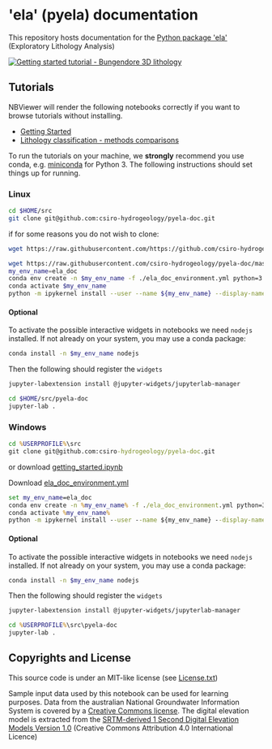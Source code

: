 # 'ela' (pyela) documentation

This repository hosts documentation for the [Python package 'ela'](https://github.com/jmp75/pyela) (Exploratory Lithology Analysis)

[![Getting started tutorial - Bungendore 3D lithology](https://raw.githubusercontent.com/csiro-hydrogeology/pyela-doc/master/tutorials/img/3d_overlay_bungendore_clay_lithology_small.png "Getting started tutorial - Bungendore 3D lithology")](https://github.com/csiro-hydrogeology/pyela-doc/blob/master/tutorials/getting_started.ipynb)

## Tutorials

NBViewer will render the following notebooks correctly if you want to browse tutorials without installing.

* [Getting Started](https://nbviewer.jupyter.org/github/csiro-hydrogeology/pyela-doc/blob/master/tutorials/getting_started.ipynb)
* [Lithology classification - methods comparisons](https://nbviewer.jupyter.org/github/csiro-hydrogeology/pyela-doc/blob/master/tutorials/lithology_classification_ml.ipynb)

To run the tutorials on your machine, we **strongly** recommend you use conda, e.g. [miniconda](https://docs.conda.io/en/latest/miniconda.html) for Python 3. The following instructions should set things up for running.

### Linux 

```bash
cd $HOME/src
git clone git@github.com:csiro-hydrogeology/pyela-doc.git
```

if for some reasons you do not wish to clone:

```bash
wget https://raw.githubusercontent.com/https://github.com/csiro-hydrogeology/pyela-doc/blob/master/tutorials/getting_started.ipynb
```

```bash
wget https://raw.githubusercontent.com/csiro-hydrogeology/pyela-doc/master/configs/ela_doc_environment.yml
my_env_name=ela_doc
conda env create -n $my_env_name -f ./ela_doc_environment.yml python=3.7
conda activate $my_env_name 
python -m ipykernel install --user --name ${my_env_name} --display-name "Py3 $my_env_name"
```

#### Optional

To activate the possible interactive widgets in notebooks we need `nodejs` installed. If not already on your system, you may use a conda package:

```bash
conda install -n $my_env_name nodejs
```

Then the following should register the `widgets`

```bash
jupyter-labextension install @jupyter-widgets/jupyterlab-manager
```

```bash
cd $HOME/src/pyela-doc
jupyter-lab .
```

### Windows

```bat
cd %USERPROFILE%\src
git clone git@github.com:csiro-hydrogeology/pyela-doc.git
```

or download [getting_started.ipynb](https://raw.githubusercontent.com/csiro-hydrogeology/pyela-doc/master/tutorials/getting_started.ipynb)

Download [ela_doc_environment.yml](https://raw.githubusercontent.com/csiro-hydrogeology/pyela-doc/master/configs/ela_doc_environment.yml)

```bat
set my_env_name=ela_doc
conda env create -n %my_env_name% -f ./ela_doc_environment.yml python=3.7
conda activate %my_env_name% 
python -m ipykernel install --user --name ${my_env_name} --display-name "Py3 %my_env_name%"
```

#### Optional

To activate the possible interactive widgets in notebooks we need `nodejs` installed. If not already on your system, you may use a conda package:

```bash
conda install -n $my_env_name nodejs
```

Then the following should register the `widgets`

```bash
jupyter-labextension install @jupyter-widgets/jupyterlab-manager
```

```bat
cd %USERPROFILE%\src\pyela-doc
jupyter-lab .
```

## Copyrights and License

This source code is under an MIT-like license (see [License.txt](https://github.com/jmp75/pyela/blob/master/LICENSE.txt))

Sample input data used by this notebook can be used for learning purposes. Data from the australian National Groundwater Information System is covered by a [Creative Commons license](http://www.bom.gov.au/water/groundwater/ngis/copyright.shtml). The digital elevation model is extracted from the [SRTM-derived 1 Second Digital Elevation Models Version 1.0](https://ecat.ga.gov.au/geonetwork/srv/eng/catalog.search#/metadata/72759) (Creative Commons Attribution 4.0 International Licence)

